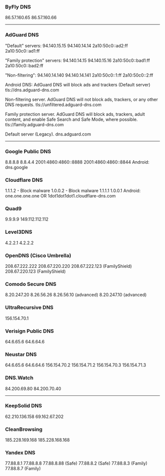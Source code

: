 ### ByFly DNS
86.57.160.65
86.57.160.66

___

### AdGuard DNS
"Default" servers:
94.140.15.15
94.140.14.14
2a10:50c0::ad2:ff
2a10:50c0::ad1:ff

"Family protection" servers:
94.140.14.15
94.140.15.16
2a10:50c0::bad1:ff
2a10:50c0::bad2:ff

"Non-filtering":
94.140.14.140
94.140.14.141
2a10:50c0::1:ff
2a10:50c0::2:ff

Android DNS:
AdGuard DNS will block ads and trackers (Default server)
tls://dns.adguard-dns.com

Non-filtering server.
AdGuard DNS will not block ads, trackers, or any other DNS requests.
tls://unfiltered.adguard-dns.com

Family protection server.
AdGuard DNS will block ads, trackers, adult content, and enable Safe Search and Safe Mode, where possible.
tls://family.adguard-dns.com

Default server (Legacy).
dns.adguard.com

___

### Google Public DNS
8.8.8.8
8.8.4.4
2001:4860:4860::8888
2001:4860:4860::8844
Android: dns.google

### Cloudflare DNS
1.1.1.2 - Block malware
1.0.0.2 - Block malware
1.1.1.1
1.0.0.1
Android: one.one.one.one OR 1dot1dot1dot1.cloudflare-dns.com

### Quad9
9.9.9.9
149.112.112.112

### Level3DNS
4.2.2.1
4.2.2.2

### OpenDNS (Cisco Umbrella)
208.67.222.222
208.67.220.220
208.67.222.123 (FamilyShield)
208.67.220.123 (FamilyShield)

### Comodo Secure DNS
8.20.247.20
8.26.56.26
8.26.56.10 (advanced)
8.20.247.10 (advanced)

### UltraRecursive DNS
156.154.70.1

### Verisign Public DNS
64.6.65.6
64.6.64.6

### Neustar DNS
64.6.65.6
64.6.64.6
156.154.70.2
156.154.71.2
156.154.70.3
156.154.71.3

### DNS.Watch
84.200.69.80
84.200.70.40

___

### KeepSolid DNS
62.210.136.158
69.162.67.202

### CleanBrowsing
185.228.169.168
185.228.168.168

### Yandex DNS
77.88.8.1
77.88.8.8
77.88.8.88 (Safe)
77.88.8.2 (Safe)
77.88.8.3 (Family)
77.88.8.7 (Family)